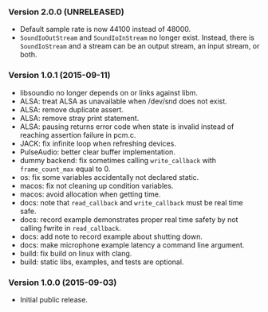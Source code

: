 ### Version 2.0.0 (UNRELEASED)

 * Default sample rate is now 44100 instead of 48000.
 * `SoundIoOutStream` and `SoundIoInStream` no longer exist. Instead, there is
   `SoundIoStream` and a stream can be an output stream, an input stream, or
   both.

### Version 1.0.1 (2015-09-11)

 * libsoundio no longer depends on or links against libm.
 * ALSA: treat ALSA as unavailable when /dev/snd does not exist.
 * ALSA: remove duplicate assert.
 * ALSA: remove stray print statement.
 * ALSA: pausing returns error code when state is invalid instead of reaching
   assertion failure in pcm.c.
 * JACK: fix infinite loop when refreshing devices.
 * PulseAudio: better clear buffer implementation.
 * dummy backend: fix sometimes calling `write_callback` with
  `frame_count_max` equal to 0.
 * os: fix some variables accidentally not declared static.
 * macos: fix not cleaning up condition variables.
 * macos: avoid allocation when getting time.
 * docs: note that `read_callback` and `write_callback` must be real time safe.
 * docs: record example demonstrates proper real time safety by not calling
   fwrite in `read_callback`.
 * docs: add note to record example about shutting down.
 * docs: make microphone example latency a command line argument.
 * build: fix build on linux with clang.
 * build: static libs, examples, and tests are optional.

### Version 1.0.0 (2015-09-03)

 * Initial public release.
